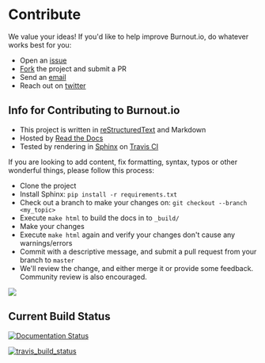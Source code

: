 Contribute
==========

We value your ideas! If you'd like to help improve Burnout.io, do whatever works best for you:

- Open an [issue][1]
- [Fork][2] the project and submit a PR
- Send an [email][3]
- Reach out on [twitter][4]

Info for Contributing to Burnout.io
-----------------------------------

- This project is written in [reStructuredText][5] and Markdown
- Hosted by [Read the Docs][6]
- Tested by rendering in [Sphinx][7] on [Travis CI][8]

If you are looking to add content, fix formatting, syntax, typos or
other wonderful things, please follow this process:

- Clone the project
- Install Sphinx: `pip install -r requirements.txt`
- Check out a branch to make your changes on: `git checkout --branch <my_topic>`
- Execute `make html` to build the docs in to `_build/`
- Make your changes
- Execute `make html` again and verify your changes don't cause any warnings/errors
- Commit with a descriptive message, and submit a pull request from your branch to `master`
- We'll review the change, and either merge it or provide some feedback. Community review is also encouraged.

[![](https://badges.gitter.im/Join%20Chat.svg)][9]

Current Build Status
--------------------

[![Documentation Status](https://readthedocs.org/projects/burnoutio/badge/?version=latest)](http://burnout.io/en/latest/?badge=latest)

[![travis_build_status](https://travis-ci.org/reignite/burnout.io.svg )][11]

<!-- Links -->

[1]: https://github.com/reignite/burnout.io/issues/new
[2]: https://github.com/reignite/burnout.io/fork
[3]: mailto:bemosior+burnoutio@gmail.com
[4]: https://twitter.com/BenjaminMosior
[5]: http://docutils.sourceforge.net/docs/user/rst/quickstart.html
[6]: http://readthedocs.org/
[7]: http://sphinx-doc.org/
[8]: https://travis-ci.org
[9]: https://gitter.im/reignite/burnout.io
[10]: https://burnout.io/en/latest/resources.html
[11]: https://travis-ci.org/reignite/burnout.io
